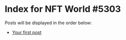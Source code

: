 # Index for NFT World #5303
Posts will be displayed in the order below:

- [Your first post](./001-first.md)


